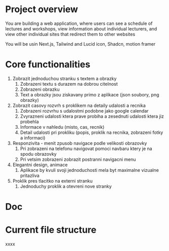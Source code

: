 # Project overview 
You are building a web application, where users can see a schedule of lectures and workshops, view information about individual lecturers, and view other individual sites that redirect them to other websites

You will be usin Next.js, Tailwind and Lucid icon, Shadcn, motion framer

# Core functionalities
1. Zobrazit jednoduchou stranku s textem a obrazky
   1. Zobrazeni textu s durazem na dobrou citelnost
   2. Zobrazeni obrazku
   3. Text a obrazky jsou ziskavany primo z aplikace (json soubory, png obrazky)
2. Zobrazit casovy rozvrh s proklikem na detaily udalosti a recnika
   1. Zobrazeni rozvrhu s udalostmi podobne jako google calendar
   2. Zvyrazneni udalosti ktera prave probiha a zesednuti udalosti ktera jiz probehla
   3. Informace v nahledu (misto, cas, recnik)
   4. Detail udalosti pri prokliku (popis, proklik na recnika, zobrazeni fotky a informaci)
3. Responzivita - menit zpusob navigace podle velikosti obrazovky
   1. Pri zobrazeni na telefonu navigovat pomoci navbaru ktery je na spodu obrazovky
   2. Pri vetsim zobrazeni zobrazit postranni navigacni menu
4. Elegantni design, animace
   1. Aplikace by kvuli svoji jednoduchosti mela byt maximalne vizualne pritazliva
5. Proklik pres tlacitko na externi stranku
   1. Jednoduchy proklik a otevreni nove stranky

# Doc


# Current file structure
xxxx